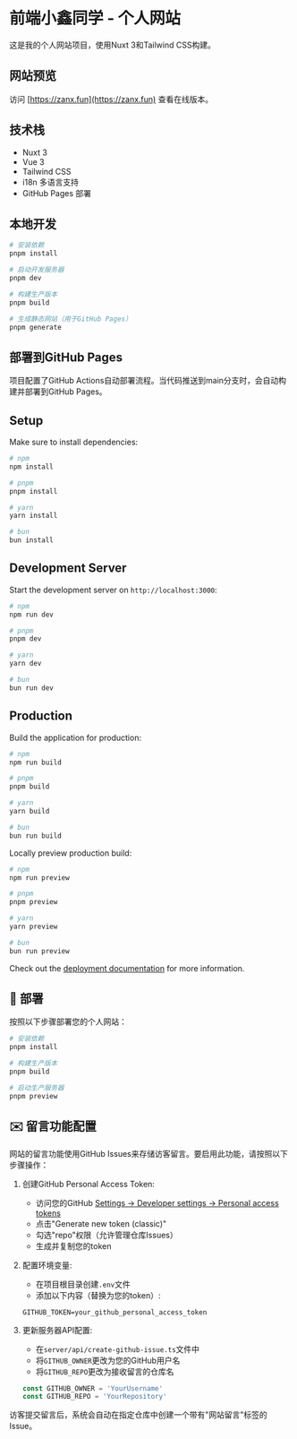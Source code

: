 # 前端小鑫同学 - 个人网站

这是我的个人网站项目，使用Nuxt 3和Tailwind CSS构建。

## 网站预览

访问 [https://zanx.fun](https://zanx.fun) 查看在线版本。

## 技术栈

- Nuxt 3
- Vue 3
- Tailwind CSS
- i18n 多语言支持
- GitHub Pages 部署

## 本地开发

```bash
# 安装依赖
pnpm install

# 启动开发服务器
pnpm dev

# 构建生产版本
pnpm build

# 生成静态网站（用于GitHub Pages）
pnpm generate
```

## 部署到GitHub Pages

项目配置了GitHub Actions自动部署流程。当代码推送到main分支时，会自动构建并部署到GitHub Pages。

## Setup

Make sure to install dependencies:

```bash
# npm
npm install

# pnpm
pnpm install

# yarn
yarn install

# bun
bun install
```

## Development Server

Start the development server on `http://localhost:3000`:

```bash
# npm
npm run dev

# pnpm
pnpm dev

# yarn
yarn dev

# bun
bun run dev
```

## Production

Build the application for production:

```bash
# npm
npm run build

# pnpm
pnpm build

# yarn
yarn build

# bun
bun run build
```

Locally preview production build:

```bash
# npm
npm run preview

# pnpm
pnpm preview

# yarn
yarn preview

# bun
bun run preview
```

Check out the [deployment documentation](https://nuxt.com/docs/getting-started/deployment) for more information.

## 🚀 部署

按照以下步骤部署您的个人网站：

```bash
# 安装依赖
pnpm install

# 构建生产版本
pnpm build

# 启动生产服务器
pnpm preview
```

## ✉️ 留言功能配置

网站的留言功能使用GitHub Issues来存储访客留言。要启用此功能，请按照以下步骤操作：

1. 创建GitHub Personal Access Token:
   - 访问您的GitHub [Settings -> Developer settings -> Personal access tokens](https://github.com/settings/tokens)
   - 点击"Generate new token (classic)"
   - 勾选"repo"权限（允许管理仓库Issues）
   - 生成并复制您的token

2. 配置环境变量:
   - 在项目根目录创建`.env`文件
   - 添加以下内容（替换为您的token）:
   ```
   GITHUB_TOKEN=your_github_personal_access_token
   ```

3. 更新服务器API配置:
   - 在`server/api/create-github-issue.ts`文件中
   - 将`GITHUB_OWNER`更改为您的GitHub用户名
   - 将`GITHUB_REPO`更改为接收留言的仓库名
   ```typescript
   const GITHUB_OWNER = 'YourUsername'
   const GITHUB_REPO = 'YourRepository'
   ```

访客提交留言后，系统会自动在指定仓库中创建一个带有"网站留言"标签的Issue。
